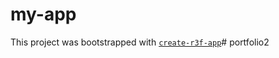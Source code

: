 # my-app

This project was bootstrapped with [`create-r3f-app`](https://github.com/utsuboco/create-r3f-app)# portfolio2
